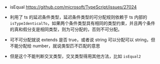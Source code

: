 - isEqual https://github.com/microsoft/TypeScript/issues/27024

- 利用了 ts 的延迟条件类型，延迟条件类型的可分配规则依赖于 ts 内部的 `isTypeIdenticalTo`，如果两个条件类型具有相同的类型约束，并且两个条件的真和假分支是相同类型，则为可分配的，否则不可分配。

- 可不可分配就说 extends 是否 true，或者说 string 可以分配可以 string，但不能分配给 number，就说类型匹不匹配的意思

- 但是这个不能判断交叉类型，交叉类型得用其他方法，比如 `isEqual2`
